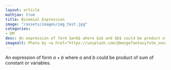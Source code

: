 ```yaml
---
layout: article
mathjax: true
title: Binomial Expression
image: "/assets/images/img_test.jpg"
categories:
- DM
desc: An expression of form $a+b$ where $a$ and $b$ could be product of sum of constant or variables. 
imagealt: Photo by <a href="https://unsplash.com/@mangofantasy?utm_source=unsplash&utm_medium=referral&utm_content=creditCopyText">Tim Johnson</a> on <a href="https://unsplash.com/s/photos/logic?utm_source=unsplash&utm_medium=referral&utm_content=creditCopyText">Unsplash</a>
---
```

An expression of form $a+b$ where $a$ and $b$ could be product of sum of constant or variables.